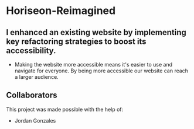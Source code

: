 # Horiseon-Reimagined

## I enhanced an existing website by implementing key refactoring strategies to boost its accessibility.

- Making the website more accessible means it's easier to use and navigate for everyone. By being more accessible our website can reach a larger audience.

## Collaborators

This project was made possible with the help of:

- Jordan Gonzales <!-- Insert link to their GitHub profile -->
